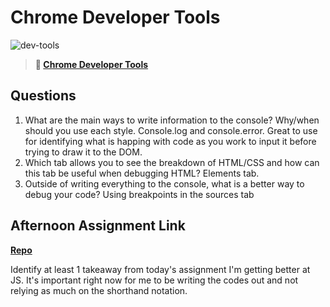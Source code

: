 # Chrome Developer Tools

![dev-tools](https://bcw.blob.core.windows.net/public/img/lesson-images/4571780153354770)

> **📖 [Chrome Developer Tools](https://codeworksacademy.com/fs-student-guide/resources/wk2/03-Chrome-Dev-Tools)**

## Questions

1. What are the main ways to write information to the console? Why/when should you use each style.
Console.log and console.error. Great to use for identifying what is happing with code as you work to input it before trying to draw it to the DOM.
2. Which tab allows you to see the breakdown of HTML/CSS and how can this tab be useful when debugging HTML?
Elements tab. 
3. Outside of writing everything to the console, what is a better way to debug your code?
Using breakpoints in the sources tab
## Afternoon Assignment Link

**[Repo](https://github.com/bcrossley712/ice-cream-parlor)**

Identify at least 1 takeaway from today's assignment
I'm getting better at JS. It's important right now for me to be writing the codes out and not relying as much on the shorthand notation.